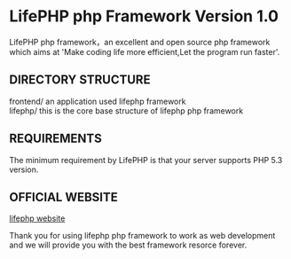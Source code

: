 # LifePHP php Framework Version 1.0
LifePHP php framework，an excellent and open source php framework which aims at 'Make coding life more efficient,Let the program run faster'.

## DIRECTORY STRUCTURE
  frontend/               an application used lifephp framework<br>
  lifephp/                this is the core base structure of lifephp php framework

## REQUIREMENTS
The minimum requirement by LifePHP  is that your server supports PHP 5.3 version.

## OFFICIAL WEBSITE
[lifephp website](http://www.lifephp.net)

Thank you for using lifephp php framework to work as web development and we will provide you with the best framework resorce 
forever.







